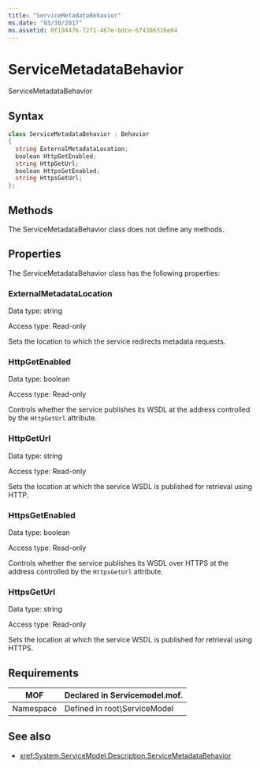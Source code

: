 ```yaml
---
title: "ServiceMetadataBehavior"
ms.date: "03/30/2017"
ms.assetid: 0f194476-72f1-467e-bdce-674306316e64
---
```

# ServiceMetadataBehavior
ServiceMetadataBehavior  
  
## Syntax  
  
```csharp
class ServiceMetadataBehavior : Behavior  
{  
  string ExternalMetadataLocation;  
  boolean HttpGetEnabled;  
  string HttpGetUrl;  
  boolean HttpsGetEnabled;  
  string HttpsGetUrl;  
};  
```  
  
## Methods  
 The ServiceMetadataBehavior class does not define any methods.  
  
## Properties  
 The ServiceMetadataBehavior class has the following properties:  
  
### ExternalMetadataLocation  
 Data type: string  
  
 Access type: Read-only  
  
 Sets the location to which the service redirects metadata requests.  
  
### HttpGetEnabled  
 Data type: boolean  
  
 Access type: Read-only  
  
 Controls whether the service publishes its WSDL at the address controlled by the `HttpGetUrl` attribute.  
  
### HttpGetUrl  
 Data type: string  
  
 Access type: Read-only  
  
 Sets the location at which the service WSDL is published for retrieval using HTTP.  
  
### HttpsGetEnabled  
 Data type: boolean  
  
 Access type: Read-only  
  
 Controls whether the service publishes its WSDL over HTTPS at the address controlled by the `HttpsGetUrl` attribute.  
  
### HttpsGetUrl  
 Data type: string  
  
 Access type: Read-only  
  
 Sets the location at which the service WSDL is published for retrieval using HTTPS.  
  
## Requirements  
  
|MOF|Declared in Servicemodel.mof.|  
|---------|-----------------------------------|  
|Namespace|Defined in root\ServiceModel|  
  
## See also
- <xref:System.ServiceModel.Description.ServiceMetadataBehavior>
